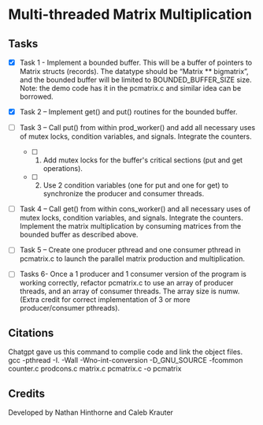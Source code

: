 # Multi-threaded Matrix Multiplication

## Tasks

- [x] Task 1 - Implement a bounded buffer. This will be a buffer of pointers to Matrix structs (records). The datatype should be “Matrix ** bigmatrix”, and the bounded buffer will be limited to BOUNDED_BUFFER_SIZE size. Note: the demo code has it in the pcmatrix.c and similar idea can be borrowed.

- [x] Task 2 – Implement get() and put() routines for the bounded buffer.

- [ ] Task 3 – Call put() from within prod_worker() and add all necessary uses of mutex locks, condition variables, and signals. Integrate the counters.
  - [ ] 1. Add mutex locks for the buffer's critical sections (put and get operations).
  - [ ] 2. Use 2 condition variables (one for put and one for get) to synchronize the producer and consumer threads.

- [ ] Task 4 – Call get() from within cons_worker() and all necessary uses of mutex locks, condition variables, and signals. Integrate the counters. Implement the matrix multiplication by consuming matrices from the bounded buffer as described above.  

- [ ] Task 5 – Create one producer pthread and one consumer pthread in pcmatrix.c to launch the parallel matrix production and multiplication.  

- [ ] Tasks 6- Once a 1 producer and 1 consumer version of the program is working correctly, refactor pcmatrix.c to use an array of producer threads, and an array of consumer threads. The array size is numw. (Extra credit for correct implementation of 3 or more producer/consumer pthreads).

## Citations

Chatgpt gave us this command to complie code and link the object files.
gcc -pthread -I. -Wall -Wno-int-conversion -D_GNU_SOURCE -fcommon counter.c prodcons.c matrix.c pcmatrix.c -o pcmatrix

## Credits

Developed by Nathan Hinthorne and Caleb Krauter